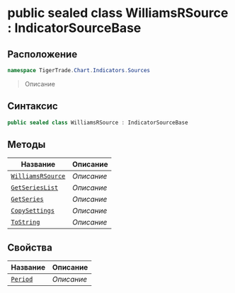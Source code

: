 
# public sealed class WilliamsRSource : IndicatorSourceBase
## Расположение
```csharp
namespace TigerTrade.Chart.Indicators.Sources
```



> Описание

## Синтаксис
```csharp
public sealed class WilliamsRSource : IndicatorSourceBase
```


## Методы
| Название | Описание |
| --- | --- |
| [`WilliamsRSource`](./WilliamsRSource.cs/Методы/WilliamsRSource.md) | *Описание* |
| [`GetSeriesList`](./WilliamsRSource.cs/Методы/GetSeriesList.md) | *Описание* |
| [`GetSeries`](./WilliamsRSource.cs/Методы/GetSeries.md) | *Описание* |
| [`CopySettings`](./WilliamsRSource.cs/Методы/CopySettings.md) | *Описание* |
| [`ToString`](./WilliamsRSource.cs/Методы/ToString.md) | *Описание* |

## Свойства
| Название | Описание |
| --- | --- |
| [`Period`](./WilliamsRSource.cs/Свойства/Period.md) | *Описание* |



